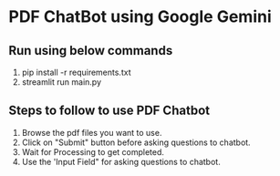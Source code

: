 # PDF ChatBot using Google Gemini

## Run using below commands

1. pip install -r requirements.txt
2. streamlit run main.py

## Steps to follow to use PDF Chatbot

1. Browse the pdf files you want to use.
2. Click on "Submit" button before asking questions to chatbot.
3. Wait for Processing to get completed.
4. Use the 'Input Field" for asking questions to chatbot.
